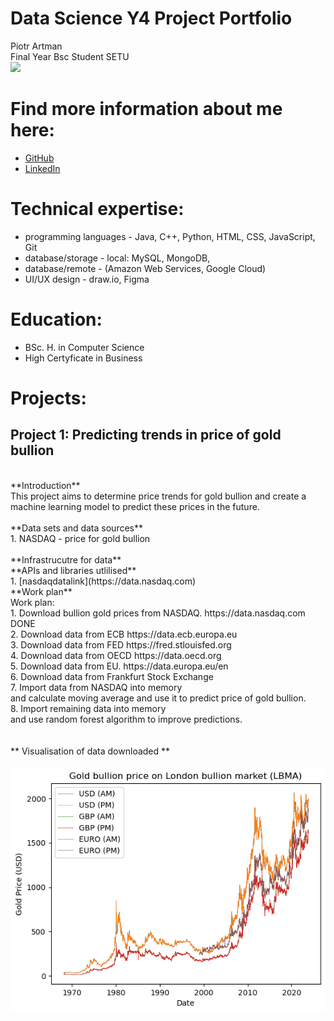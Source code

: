 # Data Science Y4 Project Portfolio 

Piotr Artman <br>
Final Year Bsc Student SETU <br>
<img src='portrait.jfif' width='400'>

# Find more information about me here:
* [GitHub](https://github.com/peterartman)
* [LinkedIn](https://www.linkedin.com/in/piotr-artman-22105815/)

# Technical expertise:

* programming languages - Java, C++, Python, HTML, CSS, JavaScript, Git
* database/storage - local: MySQL, MongoDB,
* database/remote - (Amazon Web Services, Google Cloud)
* UI/UX design - draw.io, Figma

# Education:

* BSc. H. in Computer Science
* High Certyficate in Business

# Projects:

## Project 1: Predicting trends in price of gold bullion <br>
<br>
**Introduction**
<br>
This project aims to determine price trends for gold bullion and create a machine learning model to predict these prices in the future.<br>
<br>
**Data sets and data sources**<br>
1. NASDAQ - price for gold bullion<br>
<br>
**Infrastrucutre for data**
<br>
**APIs and libraries utlilised**<br>
1. [nasdaqdatalink](https://data.nasdaq.com)
<br>
**Work plan**
<br>
Work plan:<br>
              1. Download bullion gold prices from NASDAQ.    https://data.nasdaq.com          DONE<br>
              2. Download data from ECB                       https://data.ecb.europa.eu<br>
              3. Download data from FED                       https://fred.stlouisfed.org<br>
              4. Download data from OECD                      https://data.oecd.org<br>
              5. Download data from EU.                       https://data.europa.eu/en<br>
              6. Download data from Frankfurt Stock Exchange<br>
              7. Import data from NASDAQ into memory<br>
                 and calculate moving average and use it to predict price of gold bullion.<br>
              8. Import remaining data into memory<br>
                 and use random forest algorithm to improve predictions.<br>
                 <br>
                 <br>
<!-- <br>
**Algorithms / ML models utilised**
<br>
**Other tools utilised**
<br>
**Visualisation of the project**
<br>
Verification of the project - this section contains how the accuracy of the model(s) was checked.
<br>
Outcome/result/challenges - what were the results or outcomes of the project, what challenges were faced during the project, and how were they overcome.
<br> -->
** Visualisation of data downloaded **
<br>
<br>
<img src='/Project_1/pictures/LBMA.png' width='580'>